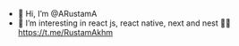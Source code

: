 - 👋 Hi, I’m @ARustamA
- 👀 I’m interesting in react js, react native, next and nest
👨‍💻 https://t.me/RustamAkhm 
<!---
ARustamA/ARustamA is a ✨ special ✨ repository because its `README.md` (this file) appears on your GitHub profile.
You can click the Preview link to take a look at your changes.
--->
